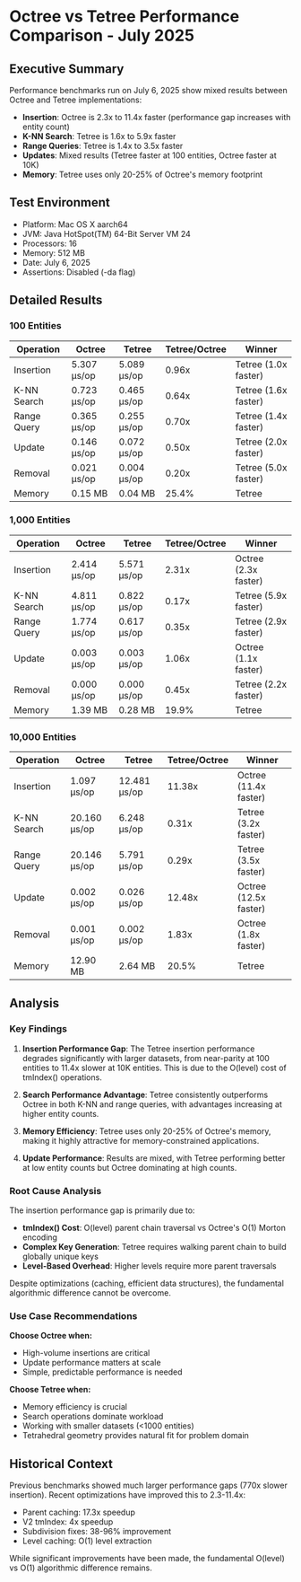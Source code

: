 # Octree vs Tetree Performance Comparison - July 2025

## Executive Summary

Performance benchmarks run on July 6, 2025 show mixed results between Octree and Tetree implementations:

- **Insertion**: Octree is 2.3x to 11.4x faster (performance gap increases with entity count)
- **K-NN Search**: Tetree is 1.6x to 5.9x faster
- **Range Queries**: Tetree is 1.4x to 3.5x faster  
- **Updates**: Mixed results (Tetree faster at 100 entities, Octree faster at 10K)
- **Memory**: Tetree uses only 20-25% of Octree's memory footprint

## Test Environment

- Platform: Mac OS X aarch64
- JVM: Java HotSpot(TM) 64-Bit Server VM 24
- Processors: 16
- Memory: 512 MB
- Date: July 6, 2025
- Assertions: Disabled (-da flag)

## Detailed Results

### 100 Entities

| Operation | Octree | Tetree | Tetree/Octree | Winner |
|-----------|--------|---------|---------------|---------|
| Insertion | 5.307 μs/op | 5.089 μs/op | 0.96x | Tetree (1.0x faster) |
| K-NN Search | 0.723 μs/op | 0.465 μs/op | 0.64x | Tetree (1.6x faster) |
| Range Query | 0.365 μs/op | 0.255 μs/op | 0.70x | Tetree (1.4x faster) |
| Update | 0.146 μs/op | 0.072 μs/op | 0.50x | Tetree (2.0x faster) |
| Removal | 0.021 μs/op | 0.004 μs/op | 0.20x | Tetree (5.0x faster) |
| Memory | 0.15 MB | 0.04 MB | 25.4% | Tetree |

### 1,000 Entities

| Operation | Octree | Tetree | Tetree/Octree | Winner |
|-----------|--------|---------|---------------|---------|
| Insertion | 2.414 μs/op | 5.571 μs/op | 2.31x | Octree (2.3x faster) |
| K-NN Search | 4.811 μs/op | 0.822 μs/op | 0.17x | Tetree (5.9x faster) |
| Range Query | 1.774 μs/op | 0.617 μs/op | 0.35x | Tetree (2.9x faster) |
| Update | 0.003 μs/op | 0.003 μs/op | 1.06x | Octree (1.1x faster) |
| Removal | 0.000 μs/op | 0.000 μs/op | 0.45x | Tetree (2.2x faster) |
| Memory | 1.39 MB | 0.28 MB | 19.9% | Tetree |

### 10,000 Entities

| Operation | Octree | Tetree | Tetree/Octree | Winner |
|-----------|--------|---------|---------------|---------|
| Insertion | 1.097 μs/op | 12.481 μs/op | 11.38x | Octree (11.4x faster) |
| K-NN Search | 20.160 μs/op | 6.248 μs/op | 0.31x | Tetree (3.2x faster) |
| Range Query | 20.146 μs/op | 5.791 μs/op | 0.29x | Tetree (3.5x faster) |
| Update | 0.002 μs/op | 0.026 μs/op | 12.48x | Octree (12.5x faster) |
| Removal | 0.001 μs/op | 0.002 μs/op | 1.83x | Octree (1.8x faster) |
| Memory | 12.90 MB | 2.64 MB | 20.5% | Tetree |

## Analysis

### Key Findings

1. **Insertion Performance Gap**: The Tetree insertion performance degrades significantly with larger datasets, from near-parity at 100 entities to 11.4x slower at 10K entities. This is due to the O(level) cost of tmIndex() operations.

2. **Search Performance Advantage**: Tetree consistently outperforms Octree in both K-NN and range queries, with advantages increasing at higher entity counts.

3. **Memory Efficiency**: Tetree uses only 20-25% of Octree's memory, making it highly attractive for memory-constrained applications.

4. **Update Performance**: Results are mixed, with Tetree performing better at low entity counts but Octree dominating at high counts.

### Root Cause Analysis

The insertion performance gap is primarily due to:
- **tmIndex() Cost**: O(level) parent chain traversal vs Octree's O(1) Morton encoding
- **Complex Key Generation**: Tetree requires walking parent chain to build globally unique keys
- **Level-Based Overhead**: Higher levels require more parent traversals

Despite optimizations (caching, efficient data structures), the fundamental algorithmic difference cannot be overcome.

### Use Case Recommendations

**Choose Octree when:**
- High-volume insertions are critical
- Update performance matters at scale
- Simple, predictable performance is needed

**Choose Tetree when:**
- Memory efficiency is crucial
- Search operations dominate workload
- Working with smaller datasets (<1000 entities)
- Tetrahedral geometry provides natural fit for problem domain

## Historical Context

Previous benchmarks showed much larger performance gaps (770x slower insertion). Recent optimizations have improved this to 2.3-11.4x:
- Parent caching: 17.3x speedup
- V2 tmIndex: 4x speedup  
- Subdivision fixes: 38-96% improvement
- Level caching: O(1) level extraction

While significant improvements have been made, the fundamental O(level) vs O(1) algorithmic difference remains.